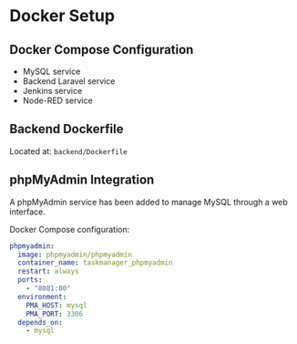 # Docker Setup

## Docker Compose Configuration

- MySQL service
- Backend Laravel service
- Jenkins service
- Node-RED service

## Backend Dockerfile

Located at: `backend/Dockerfile`

## phpMyAdmin Integration

A phpMyAdmin service has been added to manage MySQL through a web interface.

Docker Compose configuration:

```yaml
phpmyadmin:
  image: phpmyadmin/phpmyadmin
  container_name: taskmanager_phpmyadmin
  restart: always
  ports:
    - "8081:80"
  environment:
    PMA_HOST: mysql
    PMA_PORT: 3306
  depends_on:
    - mysql

